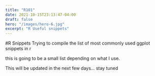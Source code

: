 ```yaml
---
title: "R101"
date: 2021-10-15T23:13:47-04:00
draft: false
hero: "/images/hero-6.jpg"
excerpt: "R Useful snippets"
---
```


#R Snippets
 Trying to compile the list of most commonly used ggplot snippets in r
 
 this is going to be a small list depending on what I use.
 
 This will be updated in the next few days... stay tuned
 